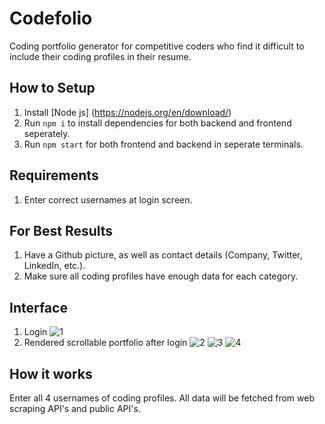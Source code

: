 # Codefolio
Coding portfolio generator for competitive coders who find it difficult to include their coding profiles in their resume.

## How to Setup
1) Install [Node js] (https://nodejs.org/en/download/)
2) Run ```npm i``` to install dependencies for both backend and frontend seperately.
3) Run ```npm start``` for both frontend and backend in seperate terminals.

## Requirements
1. Enter correct usernames at login screen.

## For Best Results
1. Have a Github picture, as well as contact details (Company, Twitter, LinkedIn, etc.).
2. Make sure all coding profiles have enough data for each category.

## Interface
1) Login
![1](https://github.com/Pradyumn-Garg/Codefolio/assets/86672147/711d658e-8f13-4edd-bfe9-5f4f10c59020)
2) Rendered scrollable portfolio after login
![2](https://github.com/Pradyumn-Garg/Codefolio/assets/86672147/6a1bbc54-5abe-4738-8438-cc8eab389c20)
![3](https://github.com/Pradyumn-Garg/Codefolio/assets/86672147/7e780f69-a78f-47d3-b1a7-c21d3f9fefc4)
![4](https://github.com/Pradyumn-Garg/Codefolio/assets/86672147/627cc0b2-287f-45b0-9be7-7aab712abc4d)

## How it works
Enter all 4 usernames of coding profiles. All data will be fetched from web scraping API's and public API's.
